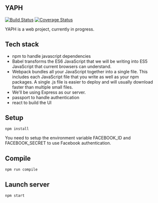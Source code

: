 YAPH
---

[![Build Status](https://travis-ci.org/tinvernizzi/Yaph.svg?branch=master)](https://travis-ci.org/tinvernizzi/Yaph)
[![Coverage Status](https://coveralls.io/repos/github/tinvernizzi/Yaph/badge.svg?branch=master)](https://coveralls.io/github/tinvernizzi/Yaph?branch=master)

YAPH is a web project, currently in progress.


Tech stack
---
* npm to handle javascript dependencies
* Babel transforms the ES6 JavaScript that we will be writing into ES5 JavaScript that current browsers can understand.
* Webpack bundles all your JavaScript together into a single file. This includes each JavaScript file that you write as well as your npm packages. A single .js file is easier to deploy and will usually download faster than multiple small files.
* We'll be using Express as our server.
* passport to handle authentication
* react to build the UI



Setup
---

```
npm install
```

You need to setup the environment variable FACEBOOK_ID and FACEBOOK_SECRET to use Facebook authentication.

Compile
---

```
npm run compile
```

Launch server
---

```
npm start
```
